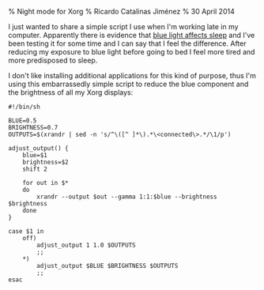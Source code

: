 % Night mode for Xorg
% Ricardo Catalinas Jiménez
% 30 April 2014


  I just wanted to share a simple script I use when I'm working late in
my computer. Apparently there is evidence that [blue light affects
sleep](https://justgetflux.com/research.html) and I've been testing it
for some time and I can say that I feel the difference. After reducing
my exposure to blue light before going to bed I feel more tired and more
predisposed to sleep.

  I don't like installing additional applications for this kind of
purpose, thus I'm using this embarrassedly simple script to reduce the
blue component and the brightness of all my Xorg displays:

	#!/bin/sh

	BLUE=0.5
	BRIGHTNESS=0.7
	OUTPUTS=$(xrandr | sed -n 's/^\([^ ]*\).*\<connected\>.*/\1/p')

	adjust_output() {
		blue=$1
		brightness=$2
		shift 2

		for out in $*
		do
			xrandr --output $out --gamma 1:1:$blue --brightness $brightness
		done
	}

	case $1 in
		off)
			adjust_output 1 1.0 $OUTPUTS
			;;
		*)
			adjust_output $BLUE $BRIGHTNESS $OUTPUTS
			;;
	esac

